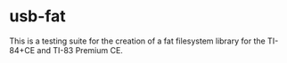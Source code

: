 # usb-fat

This is a testing suite for the creation of a fat filesystem library for the TI-84+CE and TI-83 Premium CE.

